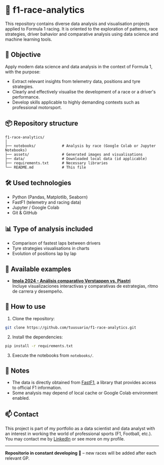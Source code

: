 # 🏁 f1-race-analytics

This repository contains diverse data analysis and visualisation projects applied to Formula 1 racing. It is oriented to the exploration of patterns, race strategies, driver bahavior and comparative analysis using data science and machine learning tools.

## 🎯 Objective

Apply modern data science and data analysis in the context of Formula 1, with the purpose:
- Extract relevant insights from telemetry data, positions and tyre strategies.
- Clearly and effectively visualise the development of a race or a driver's performance.
- Develop skills applicable to highly demanding contexts such as professional motorsport.

## 📦 Repository structure

```
f1-race-analytics/
│
├── notebooks/            # Analysis by race (Google Colab or Jupyter Notebooks)
├── assets/               # Generated images and visualisations
├── data/                 # Downloaded local data (id applicable)
├── requirements.txt      # Necessary libraries
└── README.md             # This file
```

## 🛠 Used technologies

- Python (Pandas, Matplotlib, Seaborn)
- FastF1 (telemetry and racing data)
- Jupyter / Google Colab
- Git & GitHub

## 📊 Type of analysis included

- Comparison of fastest laps between drivers
- Tyre strategies visualisations in charts
- Evolution of positions lap by lap

## 🧪 Available examples

- **[Imola 2024 - Análisis comparativo Verstappen vs. Piastri](notebooks/GP_Imola_2024_Analysis.ipynb)**  
Incluye visualizaciones interactivas y comparativas de estrategias, ritmo de carrera y desempeño.

## 🚀 How to use

1. Clone the repository:
```bash
git clone https://github.com/tuusuario/f1-race-analytics.git
```

2. Install the dependencies:
```bash
pip install -r requirements.txt
```

3. Execute the notebooks from `notebooks/`.

## 📝 Notes

- The data is directly obtained from [FastF1](https://theoehrly.github.io/Fast-F1/), a library that provides access to official F1 information.
- Some analysis may depend of local cache or Google Colab environment enabled.

## 📫 Contact
This project is part of my portfolio as a data scientist and data analyst with an interest in working the world of professional sports (F1, Football, etc.).
You may contact me by [LinkedIn](https://www.linkedin.com/in/tuusuario) or see more on my profile.

---

**Repositorio in constant developing 🚧** – new races will be added after each relevant GP.
